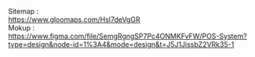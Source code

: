 Sitemap : <br>https://www.gloomaps.com/Hsl7deVgGR<br>
Mokup : <br>https://www.figma.com/file/SemgRgngSP7Pc4ONMKFvFW/POS-System?type=design&node-id=1%3A4&mode=design&t=J5J1JissbZ2VRk35-1<br>
